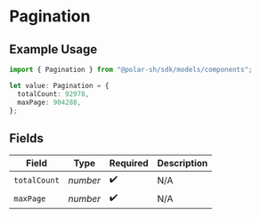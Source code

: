 # Pagination

## Example Usage

```typescript
import { Pagination } from "@polar-sh/sdk/models/components";

let value: Pagination = {
  totalCount: 92978,
  maxPage: 904288,
};
```

## Fields

| Field              | Type               | Required           | Description        |
| ------------------ | ------------------ | ------------------ | ------------------ |
| `totalCount`       | *number*           | :heavy_check_mark: | N/A                |
| `maxPage`          | *number*           | :heavy_check_mark: | N/A                |